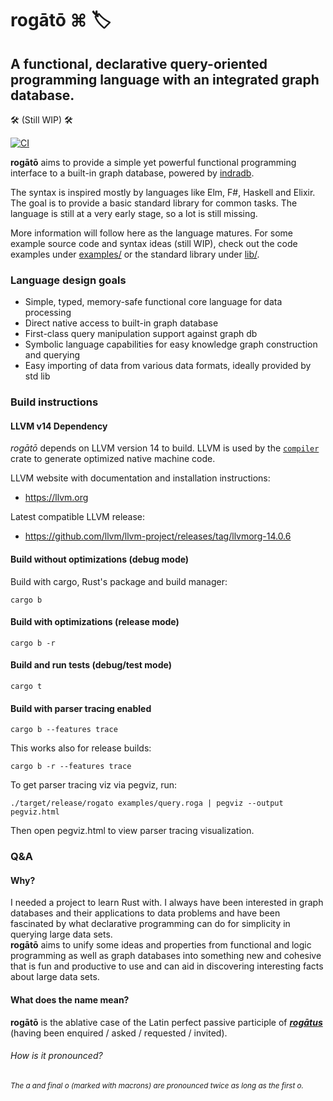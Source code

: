 # rogātō ⌘ 🏷

## A functional, declarative query-oriented programming language with an integrated graph database.

🛠 (Still WIP) 🛠

[![CI](https://github.com/bakkdoor/rogato/actions/workflows/ci.yml/badge.svg?branch=main)](https://github.com/bakkdoor/rogato/actions/workflows/ci.yml)

**rogātō** aims to provide a simple yet powerful functional programming interface to a built-in graph database, powered by [indradb](https://github.com/indradb/indradb).

The syntax is inspired mostly by languages like Elm, F#, Haskell and Elixir. The goal is to provide a basic standard library for common tasks. The language is still at a very early stage, so a lot is still missing.

More information will follow here as the language matures.
For some example source code and syntax ideas (still WIP), check out the code examples under [examples/](examples/) or the standard library under [lib/](lib/).

### Language design goals

* Simple, typed, memory-safe functional core language for data processing
* Direct native access to built-in graph database
* First-class query manipulation support against graph db
* Symbolic language capabilities for easy knowledge graph construction and querying
* Easy importing of data from various data formats, ideally provided by std lib

### Build instructions

#### LLVM v14 Dependency

*rogātō* depends on LLVM version 14 to build. LLVM is used by the [`compiler`](compiler/) crate to generate optimized native machine code.

LLVM website with documentation and installation instructions:
- https://llvm.org

Latest compatible LLVM release:
- https://github.com/llvm/llvm-project/releases/tag/llvmorg-14.0.6

#### Build without optimizations (debug mode)

Build with cargo, Rust's package and build manager:

    cargo b

#### Build with optimizations (release mode)

    cargo b -r

#### Build and run tests (debug/test mode)

    cargo t

#### Build with parser tracing enabled

    cargo b --features trace

This works also for release builds:

    cargo b -r --features trace

To get parser tracing viz via pegviz, run:

    ./target/release/rogato examples/query.roga | pegviz --output pegviz.html

Then open pegviz.html to view parser tracing visualization.

### Q&A

#### Why?

I needed a project to learn Rust with. I always have been interested in graph databases and their applications to data problems and have been fascinated by what declarative programming can do for simplicity in querying large data sets.  
**rogātō** aims to unify some ideas and properties from functional and logic programming as well as graph databases into something new and cohesive that is fun and productive to use and can aid in discovering interesting facts about large data sets.

#### What does the name mean?

**rogātō** is the ablative case of the Latin perfect passive participle of [***rogātus***](https://en.wiktionary.org/wiki/rogatus#Latin) (having been enquired / asked / requested / invited).

###### How is it pronounced?
###### <sup>The a and final o (marked with macrons) are pronounced twice as long as the first o.</sup>

